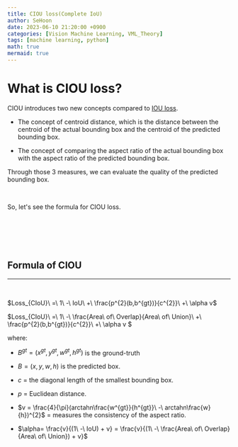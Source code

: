 ```yaml
---
title: CIOU loss(Complete IoU)
author: SeHoon
date: 2023-06-10 21:20:00 +0900
categories: [Vision Machine Learning, VML_Theory]
tags: [machine learning, python]
math: true
mermaid: true
---
```


# What is CIOU loss?
CIOU introduces two new concepts compared to [IOU loss](https://csh970605.github.io/posts/IOU_Loss/).<br>

+ The concept of centroid distance, which is the distance between the centroid of the actual bounding box and the centroid of the predicted bounding box.

+ The concept of comparing the aspect ratio of the actual bounding box with the aspect ratio of the predicted bounding box.

Through those 3 measures, we can evaluate the quality of the predicted bounding box.

<br>

So, let's see the formula for CIOU loss.

<br><br><br><br>

## Formula of CIOU
---
<br>


$Loss_{CIoU}\ =\ 1\ -\ IoU\ +\ \frac{p^{2}(b,b^{gt})}{c^{2}}\ +\ \alpha v$<br>

$Loss_{CIoU}\ =\ 1\ -\ \frac{Area\ of\ Overlap}{Area\ of\ Union}\ +\ \frac{p^{2}(b,b^{gt})}{c^{2}}\ +\ \alpha v $

where:<br>

+ $B^{gt} = (x^{gt}, y^{gt}, w^{gt}, h^{gt})$ is the ground-truth<br>

+ $B = (x, y, w, h)$ is the predicted box.<br>

+ $c$ = the diagonal length of the smallest bounding box.<br>

+ $p$ = Euclidean distance.<br>

+ $v = \frac{4}{\pi}(arctahn\frac{w^{gt}}{h^{gt}}\ -\ arctahn\frac{w}{h})^{2}$ = measures the consistency of the aspect ratio.<br>

+ $\alpha= \frac{v}{(1\ -\ IoU) + v} = \frac{v}{(1\ -\ \frac{Area\ of\ Overlap}{Area\ of\ Union}) + v}$

